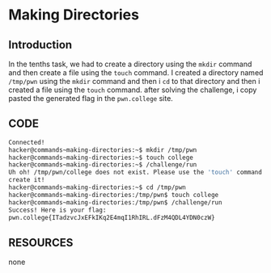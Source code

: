 # Making Directories
## Introduction 
In the tenths task, we had to create a directory using the `mkdir` command and then create a file using the `touch` command. I created a directory named `/tmp/pwn` 
using the `mkdir` command and then i `cd` to that directory and then i created a file using the `touch` command.
after solving the challenge, i copy pasted the generated flag in the `pwn.college` site.

## CODE
``` bash
Connected!
hacker@commands~making-directories:~$ mkdir /tmp/pwn
hacker@commands~making-directories:~$ touch college
hacker@commands~making-directories:~$ /challenge/run
Uh oh! /tmp/pwn/college does not exist. Please use the 'touch' command to
create it!
hacker@commands~making-directories:~$ cd /tmp/pwn
hacker@commands~making-directories:/tmp/pwn$ touch college
hacker@commands~making-directories:/tmp/pwn$ /challenge/run
Success! Here is your flag:
pwn.college{ITadzvcJxEFkIKq2E4mqI1RhIRL.dFzM4QDL4YDN0czW}
```
## RESOURCES 
none
